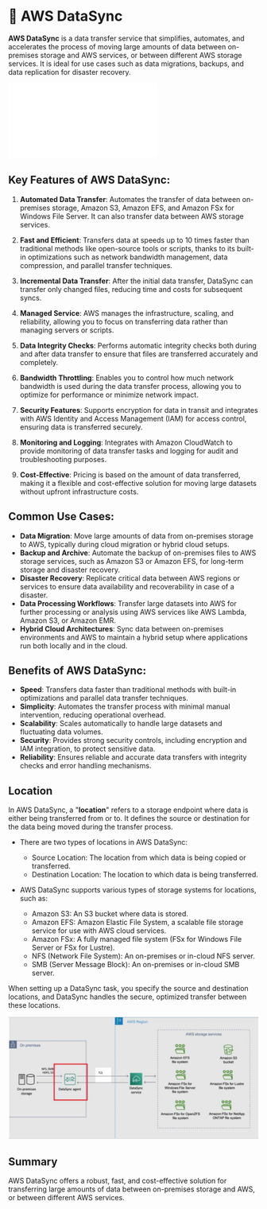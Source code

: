 # 🔄 AWS DataSync

**AWS DataSync** is a data transfer service that simplifies, automates, and accelerates the process of moving large amounts of data between on-premises storage and AWS services, or between different AWS storage services. It is ideal for use cases such as data migrations, backups, and data replication for disaster recovery.

![Aws DataSync Diagram](../services/aws-datasync.md)

## Key Features of AWS DataSync:

1. **Automated Data Transfer**: Automates the transfer of data between on-premises storage, Amazon S3, Amazon EFS, and Amazon FSx for Windows File Server. It can also transfer data between AWS storage services.

2. **Fast and Efficient**: Transfers data at speeds up to 10 times faster than traditional methods like open-source tools or scripts, thanks to its built-in optimizations such as network bandwidth management, data compression, and parallel transfer techniques.

3. **Incremental Data Transfer**: After the initial data transfer, DataSync can transfer only changed files, reducing time and costs for subsequent syncs.

4. **Managed Service**: AWS manages the infrastructure, scaling, and reliability, allowing you to focus on transferring data rather than managing servers or scripts.

5. **Data Integrity Checks**: Performs automatic integrity checks both during and after data transfer to ensure that files are transferred accurately and completely.

6. **Bandwidth Throttling**: Enables you to control how much network bandwidth is used during the data transfer process, allowing you to optimize for performance or minimize network impact.

7. **Security Features**: Supports encryption for data in transit and integrates with AWS Identity and Access Management (IAM) for access control, ensuring data is transferred securely.

8. **Monitoring and Logging**: Integrates with Amazon CloudWatch to provide monitoring of data transfer tasks and logging for audit and troubleshooting purposes.

9. **Cost-Effective**: Pricing is based on the amount of data transferred, making it a flexible and cost-effective solution for moving large datasets without upfront infrastructure costs.

## Common Use Cases:

- **Data Migration**: Move large amounts of data from on-premises storage to AWS, typically during cloud migration or hybrid cloud setups.
- **Backup and Archive**: Automate the backup of on-premises files to AWS storage services, such as Amazon S3 or Amazon EFS, for long-term storage and disaster recovery.
- **Disaster Recovery**: Replicate critical data between AWS regions or services to ensure data availability and recoverability in case of a disaster.
- **Data Processing Workflows**: Transfer large datasets into AWS for further processing or analysis using AWS services like AWS Lambda, Amazon S3, or Amazon EMR.
- **Hybrid Cloud Architectures**: Sync data between on-premises environments and AWS to maintain a hybrid setup where applications run both locally and in the cloud.

## Benefits of AWS DataSync:

- **Speed**: Transfers data faster than traditional methods with built-in optimizations and parallel data transfer techniques.
- **Simplicity**: Automates the transfer process with minimal manual intervention, reducing operational overhead.
- **Scalability**: Scales automatically to handle large datasets and fluctuating data volumes.
- **Security**: Provides strong security controls, including encryption and IAM integration, to protect sensitive data.
- **Reliability**: Ensures reliable and accurate data transfers with integrity checks and error handling mechanisms.

## Location

In AWS DataSync, a "**location**" refers to a storage endpoint where data is either being transferred from or to. It defines the source or destination for the data being moved during the transfer process.

- There are two types of locations in AWS DataSync:

  - Source Location: The location from which data is being copied or transferred.
  - Destination Location: The location to which data is being transferred.

- AWS DataSync supports various types of storage systems for locations, such as:

  - Amazon S3: An S3 bucket where data is stored.
  - Amazon EFS: Amazon Elastic File System, a scalable file storage service for use with AWS cloud services.
  - Amazon FSx: A fully managed file system (FSx for Windows File Server or FSx for Lustre).
  - NFS (Network File System): An on-premises or in-cloud NFS server.
  - SMB (Server Message Block): An on-premises or in-cloud SMB server.

When setting up a DataSync task, you specify the source and destination locations, and DataSync handles the secure, optimized transfer between these locations.

![Aws DataSync Location](../imgs/aws-datasync-location.jpg)

## Summary

AWS DataSync offers a robust, fast, and cost-effective solution for transferring large amounts of data between on-premises storage and AWS, or between different AWS services.
